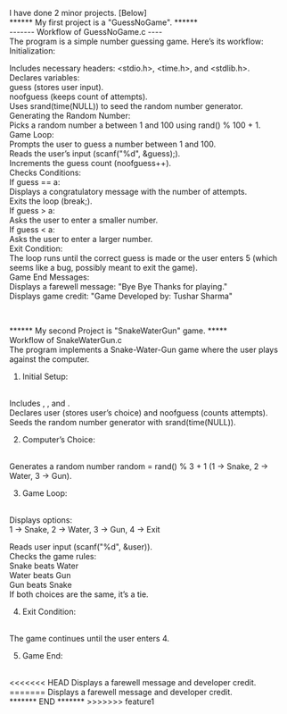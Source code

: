 I have done 2 minor projects.  [Below]
<br>
****** My first project is a "GuessNoGame". ******
<br>
------- Workflow of GuessNoGame.c ----
<br>
The program is a simple number guessing game. Here’s its workflow:
<br>
Initialization:

Includes necessary headers: <stdio.h>, <time.h>, and <stdlib.h>.
<br>
Declares variables:
<br>
guess (stores user input).
<br>
noofguess (keeps count of attempts).
<br>
Uses srand(time(NULL)) to seed the random number generator.
<br>
Generating the Random Number:
<br>
Picks a random number a between 1 and 100 using rand() % 100 + 1.
<br>
Game Loop:
<br>
Prompts the user to guess a number between 1 and 100.
<br>
Reads the user’s input (scanf("%d", &guess);).
<br>
Increments the guess count (noofguess++).
<br>
Checks Conditions:
<br>
If guess == a:
<br>
Displays a congratulatory message with the number of attempts.
<br>
Exits the loop (break;).
<br>
If guess > a:
<br>
Asks the user to enter a smaller number.
<br>
If guess < a:
<br>
Asks the user to enter a larger number.
<br>
Exit Condition:
<br>
The loop runs until the correct guess is made or the user enters 5 (which seems like a bug, possibly meant to exit the game).
<br>
Game End Messages:
<br>
Displays a farewell message: "Bye Bye Thanks for playing."
<br>
Displays game credit: "Game Developed by: Tushar Sharma" 

<br>

****** My second Project is "SnakeWaterGun" game. *****
<br>
Workflow of SnakeWaterGun.c
<br>
The program implements a Snake-Water-Gun game where the user plays against the computer.
<br>
1. Initial Setup:
<br>
Includes <stdio.h>, <time.h>, and <stdlib.h>.
<br>
Declares user (stores user’s choice) and noofguess (counts attempts).
<br>
Seeds the random number generator with srand(time(NULL)).
<br>


2. Computer’s Choice:
<br>
Generates a random number random = rand() % 3 + 1 (1 → Snake, 2 → Water, 3 → Gun).
<br>


3. Game Loop:
<br>
Displays options:
<br>
1 -> Snake, 2 -> Water, 3 -> Gun, 4 -> Exit
<br>

Reads user input (scanf("%d", &user)).
<br>
Checks the game rules:
<br>
Snake beats Water
<br>
Water beats Gun
<br>
Gun beats Snake
<br>
If both choices are the same, it’s a tie.
<br>



4. Exit Condition:
<br>
The game continues until the user enters 4.
<br>


5. Game End:
<br>
<<<<<<< HEAD
Displays a farewell message and developer credit.   
=======
Displays a farewell message and developer credit.
<br>
                                *******     END     *******     
>>>>>>> feature1
